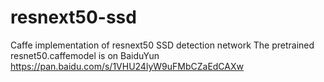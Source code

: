 # resnext50-ssd
Caffe implementation of resnext50 SSD detection network 
The pretrained resnet50.caffemodel is on BaiduYun https://pan.baidu.com/s/1VHU24lyW9uFMbCZaEdCAXw
